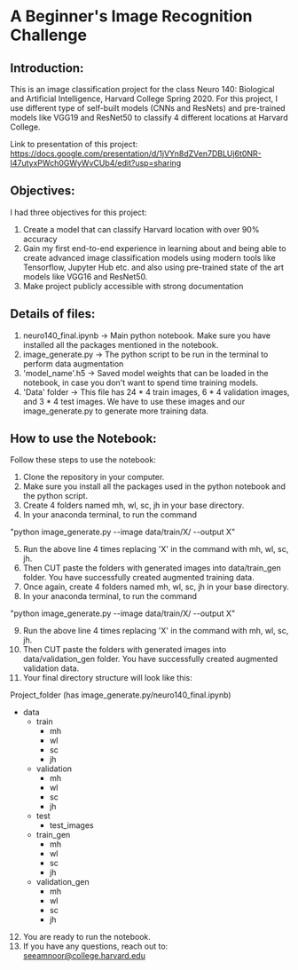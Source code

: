 # A Beginner's Image Recognition Challenge

## Introduction:

This is an image classification project for the class Neuro 140: Biological and Artificial Intelligence, Harvard College Spring 2020. For this project, I use different type of self-built models (CNNs and ResNets) and pre-trained models  like VGG19 and ResNet50 to classify 4 different locations at Harvard College.

Link to presentation of this project: https://docs.google.com/presentation/d/1jVYn8dZVen7DBLUj6t0NR-I47utyxPWch0GWyWvCUb4/edit?usp=sharing

## Objectives: 

I had three objectives for this project:
1. Create a model that can classify Harvard location with over 90% accuracy
2. Gain my first end-to-end experience in learning about and being able to create advanced image classification models using modern tools like Tensorflow, Jupyter Hub etc. and also using pre-trained state of the art models like VGG16 and ResNet50.
3. Make project publicly accessible with strong documentation

## Details of files:

1. neuro140_final.ipynb -> Main python notebook. Make sure you have installed all the packages mentioned in the notebook.
2. image_generate.py -> The python script to be run in the terminal to perform data augmentation
3. 'model_name'.h5 -> Saved model weights that can be loaded in the notebook, in case you don't want to spend time training models.
4. 'Data' folder -> This file has 24 * 4 train images, 6 * 4 validation images, and 3 * 4 test images. We have to use these images and our image_generate.py to generate more training data. 

## How to use the Notebook:

Follow these steps to use the notebook:
1. Clone the repository in your computer.
2. Make sure you install all the packages used in the python notebook and the python script.
3. Create 4 folders named mh, wl, sc, jh in your base directory.
4. In your anaconda terminal, to run the command 

"python image_generate.py --image data/train/X/ --output X"

5. Run the above line 4 times replacing 'X' in the command with mh, wl, sc, jh.
6. Then CUT paste the folders with generated images into data/train_gen folder. You have successfully created augmented training data.
7. Once again, create 4 folders named mh, wl, sc, jh in your base directory.
8. In your anaconda terminal, to run the command 

"python image_generate.py --image data/train/X/ --output X"

9. Run the above line 4 times replacing 'X' in the command with mh, wl, sc, jh.
10. Then CUT paste the folders with generated images into data/validation_gen folder. You have successfully created augmented validation data.
11. Your final directory structure will look like this:

Project_folder (has image_generate.py/neuro140_final.ipynb)
- data 
  - train
    - mh
    - wl
    - sc
    - jh
  - validation
    - mh
    - wl
    - sc
    - jh
  - test
    - test_images
  - train_gen
    - mh
    - wl
    - sc
    - jh
  - validation_gen
    - mh
    - wl
    - sc
    - jh

12. You are ready to run the notebook.
13. If you have any questions, reach out to: seeamnoor@college.harvard.edu

